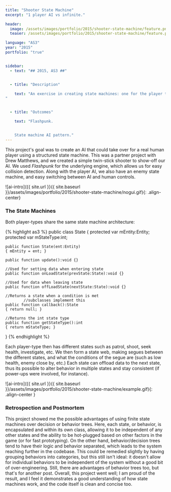 ```yaml
---
title: "Shooter State Machine"
excerpt: "1 player AI vs infinite."

header:
  image: /assets/images/portfolio/2015/shooter-state-machine/feature.png
  teaser: /assets/images/portfolio/2015/shooter-state-machine/feature.png

language: "AS3"
year: "2015"
portfolio: "true"


sidebar:
  - text: "## 2015, AS3 ##"


  - title: "Description"

    text: "An exercise in creating state machines: one for the player to survive as long as possible, and one for the enemies to hunt the player down.
"


  - title: "Outcomes"

    text: "Flashpunk.


    State machine AI pattern."
---
```



This project's goal was to create an AI that could take over for a real human player using a structured state machine. This was a partner project with Drew Matthews, and we created a simple twin-stick shooter to show-off our AI. We used _Flashpunk_ for the underlying engine, which allows us for easy collision detection. Along with the player AI, we also have an enemy state machine, and easy switching between AI and human controls.

![ai-intro]({{ site.url }}{{ site.baseurl }}/assets/images/portfolio/2015/shooter-state-machine/nogui.gif){: .align-center}

### The State Machines ###

Both player-types share the same state machine architecture:

{% highlight as3 %}
public class State
{
	protected var mEntity:Entity;
	protected var mStateType:int;

	public function State(ent:Entity)
	{ mEntity = ent; }

	public function update():void {}

	//Used for setting data when entering state
	public function onLoadState(prevState:State):void {}

	//Used for data when leaving state
	public function offLoadState(nextState:State):void {}

	//Returns a state when a condition is met
            //subclasses implement this
	public function callback():State
	{ return null; }

	//Returns the int state type
	public function getStateType():int
	{ return mStateType; }
}
{% endhighlight %}

Each player-type then has different states such as patrol, shoot, seek health, investigate, etc. We then form a state web, making segues between the different states, and what the conditions of the segue are (such as low health, enemy close by, etc.) Each state can offload data to the next state, thus its possible to alter behavior in multiple states and stay consistent (if power-ups were involved, for instance).

![ai-intro]({{ site.url }}{{ site.baseurl }}/assets/images/portfolio/2015/shooter-state-machine/example.gif){: .align-center }

### Retrospection and Postmortem ###

This project showed me the possible advantages of using finite state machines over decision or behavior trees. Here, each state, or behavior, is encapsulated and within its own class, allowing it to be independent of any other states and the ability to be hot-plugged based on other factors in the game (or for fast prototyping). On the other hand, behavior/decision trees tend to have their logic and behavior separated, which leads to the system reaching further in the codebase. This could be remedied slightly by having grouping behaviors into categories, but this still isn't ideal: it doesn't allow for individual behaviors to be independent of the system without a good bit of over-engineering. Still, there are advantages of behavior trees too, but that's for another post. Overall, this project went well; I am proud of the result, and I feel it demonstrates a good understanding of how state machines work, and the code itself is clean and concise too.
